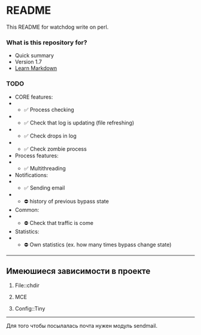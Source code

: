 # README #

This README for watchdog write on perl.

### What is this repository for? ###

* Quick summary
* Version 1.7
* [Learn Markdown](https://bitbucket.org/tutorials/markdowndemo)

### TODO ###

* CORE features:
* * :white_check_mark: Process checking
* * :white_check_mark: Check that log is updating (file refreshing)
* * :white_check_mark: Check drops in log
* * :white_check_mark: Check zombie process
* Process features:
* * :white_check_mark: Multithreading
* Notifications:
* * :white_check_mark: Sending email
* * :no_entry: history of previous bypass state
* Common:
* * :no_entry: Check that traffic is come
* Statistics:
* * :no_entry: Own statistics (ex. how many times bypass change state)

---

## Имеюшиеся зависимости в проекте ##

1. File::chdir

2. MCE

3. Config::Tiny

---

Для того чтобы посылалась почта нужен модуль sendmail.